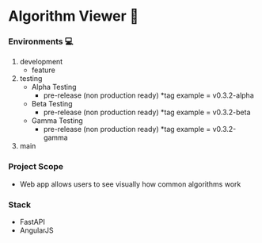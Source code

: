 # Algorithm Viewer 🚀

### Environments 💻
1. development
    - feature
2. testing
    - Alpha Testing
        - pre-release (non production ready) *tag example = v0.3.2-alpha
    - Beta Testing
        - pre-release (non production ready) *tag example = v0.3.2-beta
    - Gamma Testing
        - pre-release (non production ready) *tag example = v0.3.2-gamma
3. main

### Project Scope
- Web app allows users to see visually how common algorithms work

### Stack
- FastAPI
- AngularJS